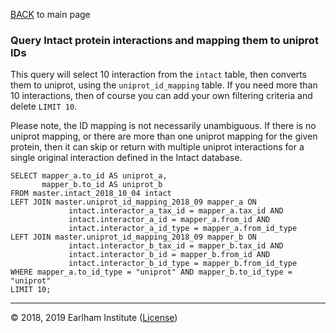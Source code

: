 [BACK](../readme.md) to main page


### Query Intact protein interactions and mapping them to uniprot IDs

This query will select 10 interaction from the `intact` table, then converts them to uniprot, using the 
`uniprot_id_mapping` table. If you need more than 10 interactions, then of course you can add your own 
filtering criteria and delete `LIMIT 10`.

Please note, the ID mapping is not necessarily unambiguous. If there is no uniprot mapping, or there are 
more than one uniprot mapping for the given protein, then it can skip or return with multiple uniprot
interactions for a single original interaction defined in the Intact database.


```$sql
SELECT mapper_a.to_id AS uniprot_a,
       mapper_b.to_id AS uniprot_b
FROM master.intact_2018_10_04 intact
LEFT JOIN master.uniprot_id_mapping_2018_09 mapper_a ON 
             intact.interactor_a_tax_id = mapper_a.tax_id AND
             intact.interactor_a_id = mapper_a.from_id AND
             intact.interactor_a_id_type = mapper_a.from_id_type
LEFT JOIN master.uniprot_id_mapping_2018_09 mapper_b ON 
             intact.interactor_b_tax_id = mapper_b.tax_id AND
             intact.interactor_b_id = mapper_b.from_id AND
             intact.interactor_b_id_type = mapper_b.from_id_type
WHERE mapper_a.to_id_type = "uniprot" AND mapper_b.to_id_type = "uniprot"
LIMIT 10;
```

---
© 2018, 2019 Earlham Institute ([License](../sherlock_license.md))
